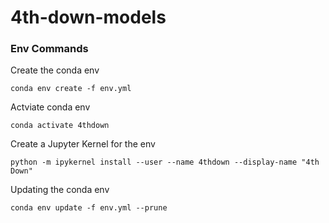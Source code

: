 # 4th-down-models

### Env Commands

Create the conda env
```
conda env create -f env.yml
```

Actviate conda env

```
conda activate 4thdown
```

Create a Jupyter Kernel for the env
```
python -m ipykernel install --user --name 4thdown --display-name "4th Down"
```

Updating the conda env
```
conda env update -f env.yml --prune
```